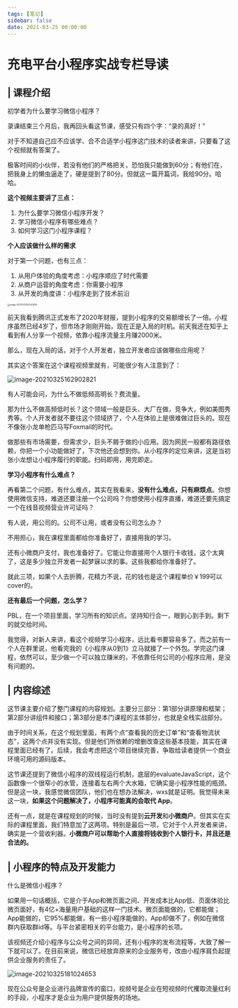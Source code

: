 ```yaml
---
tags: [笔记]
sidebar: false
date: 2021-03-25 00:00:00
---
```

# 充电平台小程序实战专栏导读

## | 课程介绍

初学者为什么要学习微信小程序？

录课结束三个月后，我再回头看这节课，感受只有四个字：“录的真好！”

对于不知道自己应不应该学、合不合适学小程序这门技术的读者来讲，只要看了这个视频就有答案了。

极客时间的小伙伴，若没有他们的严格把关，恐怕我只能做到60分；有他们在，把我身上的懒虫逼走了，硬是提到了80分。但就这一篇开篇词，我给90分。哈哈。

**这个视频主要讲了三点：**

1. 为什么要学习微信小程序开发？
2. 学习微信小程序有哪些难点？
3. 如何学习这门小程序课程？

**个人应该做什么样的需求**

对于第一个问题，也有三点：

1. 从用户体验的角度考虑：小程序顺应了时代需要
2. 从商户运营的角度考虑：你需要小程序
3. 从开发的角度讲：小程序走到了技术前沿

<img src="https://cdn.jsdelivr.net/gh/rixingyike/images/202120210325162549.png" alt="image-20210325162547699" style="zoom:33%;" />

前天我看到腾讯正式发布了2020年财报，提到小程序的交易额增长了一倍。小程序虽然已经4岁了，但市场才刚刚开始，现在正是入局的时机。前天我还在知乎上看到有人分享一个视频，依靠小程序流量主月赚2000米。

那么，现在入局的话，对于个人开发者，独立开发者应该做哪些应用呢？

其实这个答案在这个课程视频里就有，可能很少有人注意到了：

![image-20210325162902821](https://cdn.jsdelivr.net/gh/rixingyike/images/202120210325162904.png)

有人可能会问，为什么不做低频高明长？费流量。

那为什么不做高频低时长？这个领域一般是巨头、大厂在做，竞争大，例如美图秀秀等。个人开发者就不要往这个领域挤了，个人在体验上是很难做过巨头的。现在不像张小龙单枪匹马写Foxmail的时代。

做那些有市场需要，但需求少，巨头不屑于做的小应用。因为网民一般都有路径依赖，你把一个小功能做好了，下次他还会想到你。从小程序的定位来讲，这是当初张小龙想让小程序履行的职能。扫码即用，用完即走。

**学习小程序有什么难点？**

再看第二个问题，有什么难点，其实在我看来，**没有什么难点，只有麻烦点**。你想使用微信支持，难道还要注册一个公司吗？你想使用小程序直播，难道还要先搞定一个在线音视频营业许可证吗？

有人说，用公司的。公司不让用，或者没有公司怎么办？

不用担心，我在课程里面都给你准备好了，直接用我的学习。

还有小微商户支付，我也准备好了。它能让你直接用个人银行卡收钱，这个太爽了，这是多少独立开发者一起梦寐以求的事。这些我都给你准备好了。

就此三项，如果个人去折腾，花精力不说，花的钱也是这个课程单价￥199可以cover的。

**还有最后一个问题，怎么学？**

PBL，在一个项目里面，学习所有的知识点。坚持知行合一，眼到心到手到。剩下的就交给时间。

我觉得，对新人来讲，看这个视频学习小程序，远比看书要容易多了。而之前有一个人在群里说，他看完我的《小程序从0到1》立马就接了一个外包。学完这门课程，依然可以，至少做一个可以独立赚米的，不依靠任何公司的小程序应用，是没有问题的。

## | 内容综述

这节课主要介绍了整门课程的内容规划。主要分三部分：第1部分讲原理和框架；第2部分讲组件和接口；第3部分是本门课程的主体部分，也就是全栈实战部分。

由于时间关系，在这个规划里面，有两个点“查看我的历史订单”和“查看物流状态”，这两个点并没有实现。但是他们所依赖的增删改查这些基本技能，其实在课程里面已经有了。后续，我会考虑把这个项目继续完善，争取给读者提供一个商业环境可用的源码版本。

这节课还提到了微信小程序的双线程运行机制，底层的evaluateJavaScript，这个函数像一个很窄小的水管，连接着左右两个大水箱，它确实是小程序性能的瓶颈。但是这一块，我感觉微信团队，他们也在想办法解决，wxs就是证明。我觉得未来这一块，**如果这个问题解决了，小程序可能真的会取代 App**。

还有一点，就是在课程规划的时候，当时没有提到**云开发**和**小微商户**。但其实在实际的课程里面，我们特意加了这两项。特别是最后一项，它对于个人开发者来讲，确实是一个营收利器。**小微商户可以帮助个人直接将钱收到个人银行卡，并且还是合法的。**

## | 小程序的特点及开发能力

什么是微信小程序？

如果用一句话概括，它是介于App和微页面之间、开发成本比App低、页面体验比微页面好，有4亿+海量用户基础的这样一门技术。微页面能做的，它都能做；App能做的，它95%都能做，有一些小程序能做的，App却做不了，例如在微信群内获取群id等。与平台紧密相关的平台能力，是小程序的长项。

该视频还介绍小程序与公众号之间的异同，还有小程序的发布流程等，大致了解一下就可以了。在目前来说，微信已经放弃原来的企业服务号，改由小程序肩负起提供企业服务的责任了。

![image-20210325181024653](https://cdn.jsdelivr.net/gh/rixingyike/images/202120210325181026.png)

现在公众号是企业进行品牌宣传的窗口，视频号是企业在短视频时代攫取流量红利的手段，小程序才是企业为用户提供服务的场地。